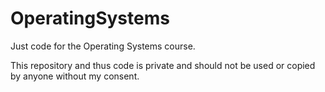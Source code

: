 OperatingSystems
================

Just code for the Operating Systems course.

This repository and thus code is private and should not be used or copied by anyone without my consent. 
